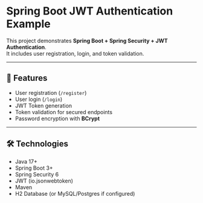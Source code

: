 # Spring Boot JWT Authentication Example

This project demonstrates **Spring Boot + Spring Security + JWT Authentication**.  
It includes user registration, login, and token validation.

---

## 🚀 Features
- User registration (`/register`)
- User login (`/login`)
- JWT Token generation
- Token validation for secured endpoints
- Password encryption with **BCrypt**

---

## 🛠️ Technologies
- Java 17+
- Spring Boot 3+
- Spring Security 6
- JWT (io.jsonwebtoken)
- Maven
- H2 Database (or MySQL/Postgres if configured)

